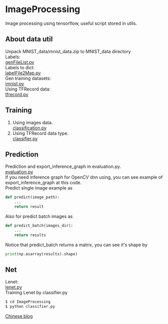 # ImageProcessing
Image processing using tensorflow, useful script stored in utils.

## About data util
Unpack MNIST_data/mnist_data.zip to MNIST_data directory  
Labels:  
[genFileList.py](utils/genFileList.py)  
Labels to dict:  
[labelFile2Map.py](utils/labelFile2Map.py)  
Gen training datasets:  
[imnist.py](datasets/imnist.py)  
Using TFRecord data:  
[tfrecord.py](datasets/tfrecord.py)

## Training
1. Using images data.  
[classification.py](classification.py)  
2. Using TFRecord data type.  
[classifier.py](classifier.py)  

## Prediction
Prediction and export_inference_graph in evaluation.py.  
[evaluation.py](evaluation.py)  
If you need inference graph for OpenCV dnn using, you can see example of export_inference_graph at this code.  
Predict single image example as  
```Python  
def predict(image_path):
	...
	return result
```  
Also for predict batch images as  
```Python
def predict_batch(images_dir):
	...
	return results
```
Notice that predict_batch returns a matrix, you can see it's shape by  
```Python
print(np.asarray(results).shape)
```

## Net
Lenet:  
[lenet.py](net/lenet.py)  
Training Lenet by classifier.py  
```bash
$ cd ImageProcessing  
$ python classifier.py  
```

[Chinese blog](https://mrlittlepig.github.io/2017/04/30/tensorflow-for-image-processing/)
